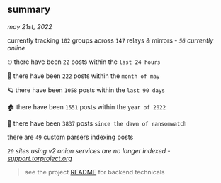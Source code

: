 
## summary
_may 21st, 2022_

currently tracking `102` groups across `147` relays & mirrors - _`56` currently online_

⏲ there have been `22` posts within the `last 24 hours`

🦈 there have been `222` posts within the `month of may`

🪐 there have been `1058` posts within the `last 90 days`

🏚 there have been `1551` posts within the `year of 2022`

🦕 there have been `3837` posts `since the dawn of ransomwatch`

there are `49` custom parsers indexing posts

_`20` sites using v2 onion services are no longer indexed - [support.torproject.org](https://support.torproject.org/onionservices/v2-deprecation/)_

> see the project [README](https://github.com/joshhighet/ransomwatch#ransomwatch--) for backend technicals
